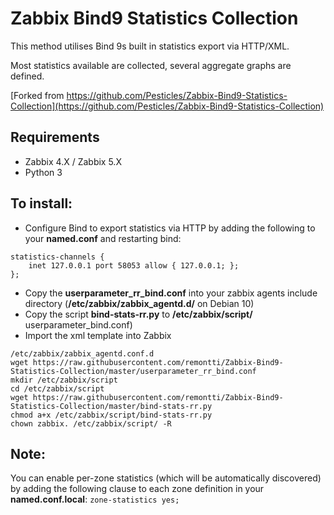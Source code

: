 # Zabbix Bind9 Statistics Collection

This method utilises Bind 9s built in statistics export via HTTP/XML.

Most statistics available are collected, several aggregate graphs are defined.

[Forked from https://github.com/Pesticles/Zabbix-Bind9-Statistics-Collection](https://github.com/Pesticles/Zabbix-Bind9-Statistics-Collection)

## Requirements
* Zabbix 4.X / Zabbix 5.X
* Python 3

## To install:
* Configure Bind to export statistics via HTTP by adding the following to your <b>named.conf</b> and restarting bind:
```
statistics-channels {
 	inet 127.0.0.1 port 58053 allow { 127.0.0.1; };
};
```
* Copy the <b>userparameter_rr_bind.conf</b> into your zabbix agents include directory (<b>/etc/zabbix/zabbix_agentd.d/</b> on Debian 10)
* Copy the script <b>bind-stats-rr.py</b> to <b>/etc/zabbix/script/</b>
userparameter_bind.conf)
* Import the xml template into Zabbix
```
/etc/zabbix/zabbix_agentd.conf.d
wget https://raw.githubusercontent.com/remontti/Zabbix-Bind9-Statistics-Collection/master/userparameter_rr_bind.conf
mkdir /etc/zabbix/script
cd /etc/zabbix/script
wget https://raw.githubusercontent.com/remontti/Zabbix-Bind9-Statistics-Collection/master/bind-stats-rr.py
chmod a+x /etc/zabbix/script/bind-stats-rr.py
chown zabbix. /etc/zabbix/script/ -R

```
## Note:

You can enable per-zone statistics (which will be automatically discovered) by adding the following clause to each zone definition in your <b>named.conf.local</b>:
`zone-statistics yes;`
